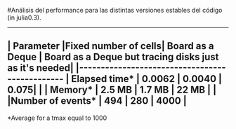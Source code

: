 #Análisis del performance para las distintas versiones estables del código (in julia0.3).

--------------------------------------------------
| Parameter |Fixed number of cells| Board as a Deque | Board as a Deque but tracing disks just as it's needed|
|-----------------------------------------------
| Elapsed time* | 0.0062 |  0.0040 | 0.075|
|
| Memory* | 2.5 MB  | 1.7 MB |    22 MB |
|
|Number of events* | 494 | 280 | 4000 |
---------------------------------
*Average for  a tmax equal to 1000
